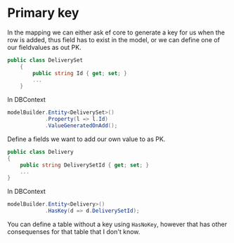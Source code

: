 # Primary key

In the mapping we can either ask ef core to generate a key for us when the row is added, thus field has to exist in the model, or we can define one of our fieldvalues as out PK.

```C#
public class DeliverySet
	{
		public string Id { get; set; }
        ...
	}
```

In DBContext
```C#
modelBuilder.Entity<DeliverySet>()
			.Property(l => l.Id)
			.ValueGeneratedOnAdd();
```

Define a fields we want to add our own value to as PK.

```C#
public class Delivery
{
	public string DeliverySetId { get; set; }
    ...
}
```

In DBContext
```C#
modelBuilder.Entity<Delivery>()
			.HasKey(d => d.DeliverySetId);
```

You can define a table without a key using `HasNoKey`, however that has other consequenses for that table that I don't know.